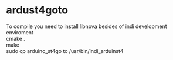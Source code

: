 # ardust4goto
To compile you need to install libnova besides of indi development enviroment <br>
cmake .<br>
make<br>
sudo cp arduino_st4go to /usr/bin/indi_arduinst4
